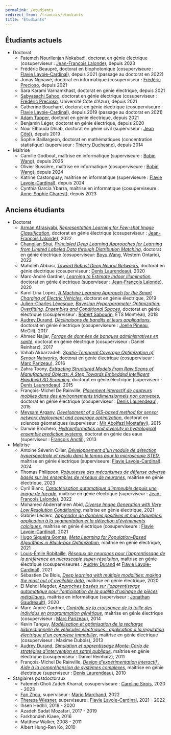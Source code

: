 ```yaml
---
permalink: /etudiants
redirect_from: /francais/etudiants
title: "Étudiants"
---
```


## Étudiants actuels

- Doctorat
    - Fatemeh Nourilenjan Nokabadi, doctorat en génie électrique (cosuperviseur : [Jean-François Lalonde](http://vision.gel.ulaval.ca/~jflalonde/)), depuis 2023
    - Frédéric Beaupré, doctorat en biophotonique (cosuperviseure : [Flavie Lavoie-Cardinal](https://www.flc-lab.com/)), depuis 2021 (passage au doctorat en 2022)
    - Jonas Ngnawé, doctorat en informatique (cosuperviseur : [Frédéric Precioso](https://www.i3s.unice.fr/~precioso/), depuis 2021
    - Sara Karami Varnamkhast, doctorat en génie électrique, depuis 2021
    - [Sabyasachi Sahoo](https://sabyasachis.github.io/), doctorat en génie électrique (cosuperviseur : [Frédéric Precioso](https://www.i3s.unice.fr/~precioso/), Université Côte d'Azur), depuis 2021
    - Catherine Bouchard, doctorat en génie électrique (cosuperviseure : [Flavie Lavoie-Cardinal](https://www.flc-lab.com/)), depuis 2019 (passage au doctorat en 2021)
    - [Adam Tupper](https://www.adamtupper.nz/), doctorat en génie électrique, depuis 2021
    - Benjamin Léger, doctorat en génie électrique, depuis 2020
    - Nour Elhouda Dhiab, doctorat en génie civil (superviseur : [Jean Côté](https://jean-cote.fsg.ulaval.ca/)), depuis 2019
    - Sophie Baillargeon, doctorat en mathématiques (concentration statistique) (superviseur : [Thierry Duchesne](https://www.fsg.ulaval.ca/corps-professoral/thierry-duchesne)), depuis 2014
- Maîtrise
    - Camille Godbout, maîtrise en informatique (superviseure : [Bobin Wang](https://www.fsg.ulaval.ca/corps-professoral/bobin-wang)), depuis 2025
    - Olivier Bussière, maîtrise en informatique (cosuperviseure : [Bobin Wang](https://www.fsg.ulaval.ca/corps-professoral/bobin-wang)), depuis 2024
    - Katrine Castonguay, maîtrise en informatique (superviseure : [Flavie Lavoie-Cardinal](https://www.flc-lab.com/)), depuis 2024
    - Cynthia García Ybarra, maîtrise en informatique (cosuperviseure : [Anne-Sophie Charest](https://www.fsg.ulaval.ca/corps-professoral/anne-sophie-charest)), depuis 2023

## Anciens étudiants

- Doctorat
    - [Arman Afrasiyabi](https://armanafrasiyabi.github.io/), [*Representation Learning for Few-shot Image Classification*](http://hdl.handle.net/20.500.11794/73767), doctorat en génie électrique (cosuperviseur : [Jean-François Lalonde](http://vision.gel.ulaval.ca/~jflalonde/)), 2022
    - [Changjian Shui](https://cjshui.github.io/), [*Principled Deep Learning Approaches for Learning from Limited Labeled Data through Distribution Matching*](http://hdl.handle.net/20.500.11794/73028), doctorat en génie électrique (cosuperviseur: [Boyu Wang](https://sites.google.com/site/borriewang/), Western Ontario), 2022
    - Mahdieh Abbasi, [*Toward Robust Deep Neural Networks*](http://hdl.handle.net/20.500.11794/67766), doctorat en génie électrique (cosuperviseur : [Denis Laurendeau](https://www.gelgif.ulaval.ca/departement-et-professeurs/personnel-et-professeurs/professeurs/fiche/show/laurendeau-denis/)), 2020
    - Marc-André Gardner, [*Learning to Estimate Indoor Illumination*](http://hdl.handle.net/20.500.11794/67302), doctorat en génie électrique (superviseur : [Jean-François Lalonde](http://vision.gel.ulaval.ca/~jflalonde/)), 2020
    - Karol Lina Lopez, [*A Machine Learning Approach for the Smart Charging of Electric Vehicles*](http://hdl.handle.net/20.500.11794/34741), doctorat en génie électrique, 2019
    - [Julien-Charles Lévesque](https://sites.google.com/site/levesquejc/home), [*Bayesian Hyperparameter Optimization: Overfitting, Ensembles and Conditional Spaces*](http://hdl.handle.net/20.500.11794/28364), doctorat en génie électrique (cosuperviseur : [Robert Sabourin](http://profs.etsmtl.ca/rsabourin/), ÉTS Montréal), 2018
    - [Audrey Durand](https://audur2.ift.ulaval.ca/), [*Déclinaisons de bandits et leurs applications*](http://hdl.handle.net/20.500.11794/28250), doctorat en génie électrique (cosuperviseure : [Joelle Pineau](https://www.cs.mcgill.ca/~jpineau/), McGill), 2017
    - Ahmed Najjar, [*Forage de données de banques administratives en santé*](http://hdl.handle.net/20.500.11794/28162), doctorat en génie électrique (cosuperviseur : Daniel Reinharz), 2017
    - Vahab Akbarzadeh, [*Spatio-Temporal Coverage Optimization of Sensor Networks*](http://hdl.handle.net/20.500.11794/27065), doctorat en génie électrique (cosuperviseur : [Marc Parizeau](https://www.gelgif.ulaval.ca/departement-et-professeurs/personnel-et-professeurs/professeurs/fiche/show/parizeau-marc/)), 2016
    - Zahra Toony, [*Extracting Structured Models From Raw Scans of Manufactured Objects: A Step Towards Embedded Intelligent Handheld 3D Scanning*](http://hdl.handle.net/20.500.11794/26270), doctorat en génie électrique (superviseur : [Denis Laurendeau](https://www.gelgif.ulaval.ca/departement-et-professeurs/personnel-et-professeurs/professeurs/fiche/show/laurendeau-denis/)), 2015
    - François-Michel De Rainville, [*Placement interactif de capteurs mobiles dans des environnements tridimensionnels non convexes*](http://hdl.handle.net/20.500.11794/25896), doctorat en génie électrique (cosuperviseur : [Denis Laurendeau](https://www.gelgif.ulaval.ca/departement-et-professeurs/personnel-et-professeurs/professeurs/fiche/show/laurendeau-denis/)), 2015
    - [Meysam Argany](https://profile.ut.ac.ir/en/~argany), [*Development of a GIS-based method for sensor network deployment and coverage optimization*](http://hdl.handle.net/20.500.11794/25829), doctorat en sciences géomatiques (superviseur : [Mir Abolfazl Mostafavi](https://www.scg.ulaval.ca/mir-abolfazl-mostafavi)), 2015
    - Darwin Brochero, [*Hydroinformatics and diversity in hydrological ensemble prediction systems*](http://hdl.handle.net/20.500.11794/24547), doctorat en génie des eaux (superviseur : [François Anctil](https://www.gci.ulaval.ca/departement-et-professeurs/professeurs-et-personnel/professeurs/fiche/show/anctil-francois/)), 2013
- Maîtrise
    - Antoine Séverin Ollier, [*Développement d'un module de détection hyperspectrale et résolu dans le temps pour la microscopie STED*](https://hdl.handle.net/20.500.11794/152643), maîtrise en génie électrique (superviseure: [Flavie Lavoie-Cardinal](https://www.flc-lab.com/)), 2024
    - Thomas Philippon, [*Robustesse des mécanismes de défense adverse basés sur les ensembles de réseaux de neurones*](http://hdl.handle.net/20.500.11794/117064), maîtrise en génie électrique, 2023
    - Cyril Blanc, [*Caractérisation automatique d'immeuble depuis une image de façade*](http://hdl.handle.net/20.500.11794/73352), maîtrise en génie électrique (superviseur : [Jean-François Lalonde](http://vision.gel.ulaval.ca/~jflalonde/)), 2022
    - Mohamed Abderrahmen Abid, [*Diverse Image Generation with Very Low Resolution Conditioning*](https://corpus.ulaval.ca/jspui/handle/20.500.11794/70396), maîtrise en génie électrique, 2021
    - Gabriel Leclerc, [*Apprendre de données positives et non étiquetées: application à la segmentation et la détection d’événements calciques*](http://hdl.handle.net/20.500.11794/69813), maîtrise en génie électrique (cosuperviseure : [Flavie Lavoie-Cardinal](https://www.flc-lab.com/)), 2021
    - [Hugo Siqueira Gomes](https://hugodovs.github.io/), [*Meta Learning for Population-Based Algorithms in Black-box Optimization*](http://hdl.handle.net/20.500.11794/68764), maîtrise en génie électrique, 2021
    - [Louis-Émile Robitaille](https://l3robot.github.io/), [*Réseaux de neurones pour l’apprentissage de la préférence en microscopie super-résolution*](http://hdl.handle.net/20.500.11794/68744), maîtrise en génie électrique (cosuperviseures : [Audrey Durand](https://audur2.ift.ulaval.ca/) et [Flavie Lavoie-Cardinal](https://www.flc-lab.com/)), 2021
    - Sébastien De Blois, [*Deep learning with multiple modalities: making the most out of available data*](http://hdl.handle.net/20.500.11794/67130), maîtrise en génie électrique, 2020
    - El Mehdi Megder, [*Approches basées sur l'apprentissage automatique pour l'anticipation de la qualité d'usinage de pièces métalliques*](http://hdl.handle.net/20.500.11794/40345), maîtrise en informatique (superviseur : [Jonathan Gaudreault](https://www.ift.ulaval.ca/departement-et-professeurs/professeurs-et-personnel/professeurs-reguliers/fiche/show/gaudreault-jonathan/)), 2020
    - Marc-André Gardner, [*Contrôle de la croissance de la taille des individus en programmation génétique*](http://hdl.handle.net/20.500.11794/25386), maîtrise en génie électrique (cosuperviseur : [Marc Parizeau](https://www.gelgif.ulaval.ca/departement-et-professeurs/personnel-et-professeurs/professeurs/fiche/show/parizeau-marc/)), 2014
    - Kevin Tanguy, [*Modélisation et optimisation de la recharge bidirectionnelle de véhicules électriques : application à la régulation électrique d'un complexe immobilier*](http://hdl.handle.net/20.500.11794/24591), maîtrise en génie électrique (cosuperviseur : Maxime Dubois), 2013
    - [Audrey Durand](https://audur2.ift.ulaval.ca/), [*Simulation et apprentissage Monte-Carlo de stratégies d'intervention en santé publique*](http://hdl.handle.net/20.500.11794/22982), maîtrise en génie électrique (cosuperviseur : Daniel Reinharz), 2011
    - François-Michel De Rainville, [*Design d'expérimentation interactif : Aide à la compréhension de systèmes complexes*](http://hdl.handle.net/20.500.11794/22172), maîtrise en génie électrique (superviseur : [Denis Laurendeau](https://www.gelgif.ulaval.ca/departement-et-professeurs/personnel-et-professeurs/professeurs/fiche/show/laurendeau-denis/)), 2010
- Stagiaires postdoctoraux
    - Fatemeh Gholi Zadeh Kharrat, cosuperviseure : [Caroline Sirois](http://www.crchudequebec.ulaval.ca/recherche/chercheurs/caroline-sirois/), 2020 - 2023
    - [Fan Zhou](https://fzhou.cc/), superviseur : [Mario Marchand](https://www2.ift.ulaval.ca/~mmarchand/), 2022
    - [Theresa Wiesner](https://wiesnertheresa.github.io/), superviseure : [Flavie Lavoie-Cardinal](https://www.flc-lab.com/), 2021 - 2022
    - Ihsen Hedhli, 2018 - 2020
    - Azadeh Sadat Mozafari, 2017 - 2019
    - Farkhondeh Kiaee, 2016
    - Matthew Walker, 2008 - 2011
    - Albert Hung-Ren Ko, 2010
